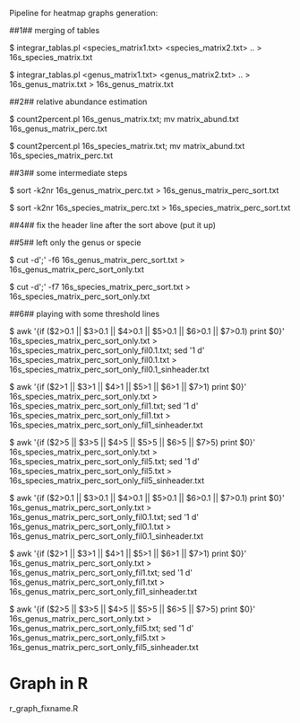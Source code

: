 Pipeline for heatmap graphs generation:

##1## merging of tables

$ integrar_tablas.pl <species_matrix1.txt> <species_matrix2.txt> .. > 16s_species_matrix.txt

$ integrar_tablas.pl <genus_matrix1.txt> <genus_matrix2.txt> .. > 16s_genus_matrix.txt > 16s_genus_matrix.txt

##2## relative abundance estimation

$ count2percent.pl 16s_genus_matrix.txt; mv matrix_abund.txt 16s_genus_matrix_perc.txt

$ count2percent.pl 16s_species_matrix.txt; mv matrix_abund.txt 16s_species_matrix_perc.txt

##3## some intermediate steps

$ sort -k2nr 16s_genus_matrix_perc.txt > 16s_genus_matrix_perc_sort.txt

$ sort -k2nr 16s_species_matrix_perc.txt > 16s_species_matrix_perc_sort.txt

##4## fix the header line after the sort above (put it up)

##5## left only the genus or specie

$ cut -d';' -f6 16s_genus_matrix_perc_sort.txt > 16s_genus_matrix_perc_sort_only.txt

$ cut -d';' -f7 16s_species_matrix_perc_sort.txt > 16s_species_matrix_perc_sort_only.txt

##6## playing with some threshold lines

$ awk '{if ($2>0.1 || $3>0.1 || $4>0.1 || $5>0.1 || $6>0.1 || $7>0.1) print $0}' 16s_species_matrix_perc_sort_only.txt > 16s_species_matrix_perc_sort_only_fil0.1.txt; sed '1 d' 16s_species_matrix_perc_sort_only_fil0.1.txt > 16s_species_matrix_perc_sort_only_fil0.1_sinheader.txt

$ awk '{if ($2>1 || $3>1 || $4>1 || $5>1 || $6>1 || $7>1) print $0}' 16s_species_matrix_perc_sort_only.txt > 16s_species_matrix_perc_sort_only_fil1.txt; sed '1 d' 16s_species_matrix_perc_sort_only_fil1.txt > 16s_species_matrix_perc_sort_only_fil1_sinheader.txt

$ awk '{if ($2>5 || $3>5 || $4>5 || $5>5 || $6>5 || $7>5) print $0}' 16s_species_matrix_perc_sort_only.txt > 16s_species_matrix_perc_sort_only_fil5.txt; sed '1 d' 16s_species_matrix_perc_sort_only_fil5.txt > 16s_species_matrix_perc_sort_only_fil5_sinheader.txt

$ awk '{if ($2>0.1 || $3>0.1 || $4>0.1 || $5>0.1 || $6>0.1 || $7>0.1) print $0}' 16s_genus_matrix_perc_sort_only.txt > 16s_genus_matrix_perc_sort_only_fil0.1.txt; sed '1 d' 16s_genus_matrix_perc_sort_only_fil0.1.txt > 16s_genus_matrix_perc_sort_only_fil0.1_sinheader.txt

$ awk '{if ($2>1 || $3>1 || $4>1 || $5>1 || $6>1 || $7>1) print $0}' 16s_genus_matrix_perc_sort_only.txt > 16s_genus_matrix_perc_sort_only_fil1.txt; sed '1 d' 16s_genus_matrix_perc_sort_only_fil1.txt > 16s_genus_matrix_perc_sort_only_fil1_sinheader.txt

$ awk '{if ($2>5 || $3>5 || $4>5 || $5>5 || $6>5 || $7>5) print $0}' 16s_genus_matrix_perc_sort_only.txt > 16s_genus_matrix_perc_sort_only_fil5.txt; sed '1 d' 16s_genus_matrix_perc_sort_only_fil5.txt > 16s_genus_matrix_perc_sort_only_fil5_sinheader.txt

# Graph in R
r_graph_fixname.R
